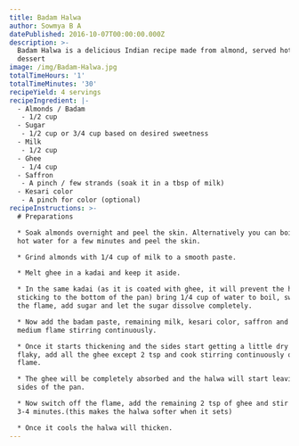 ```yaml
---
title: Badam Halwa
author: Sowmya B A
datePublished: 2016-10-07T00:00:00.000Z
description: >-
  Badam Halwa is a delicious Indian recipe made from almond, served hot as a
  dessert
image: /img/Badam-Halwa.jpg
totalTimeHours: '1'
totalTimeMinutes: '30'
recipeYield: 4 servings
recipeIngredient: |-
  - Almonds / Badam
   - 1/2 cup
  - Sugar
   - 1/2 cup or 3/4 cup based on desired sweetness
  - Milk
   - 1/2 cup
  - Ghee
   - 1/4 cup
  - Saffron
   - A pinch / few strands (soak it in a tbsp of milk)
  - Kesari color
   - A pinch for color (optional)
recipeInstructions: >-
  # Preparations

  * Soak almonds overnight and peel the skin. Alternatively you can boil them in
  hot water for a few minutes and peel the skin.

  * Grind almonds with 1/4 cup of milk to a smooth paste.

  * Melt ghee in a kadai and keep it aside.

  * In the same kadai (as it is coated with ghee, it will prevent the halwa from
  sticking to the bottom of the pan) bring 1/4 cup of water to boil, switch off
  the flame, add sugar and let the sugar dissolve completely.

  * Now add the badam paste, remaining milk, kesari color, saffron and cook on
  medium flame stirring continuously.

  * Once it starts thickening and the sides start getting a little dry and
  flaky, add all the ghee except 2 tsp and cook stirring continuously on low
  flame.

  * The ghee will be completely absorbed and the halwa will start leaving the
  sides of the pan.

  * Now switch off the flame, add the remaining 2 tsp of ghee and stir for about
  3-4 minutes.(this makes the halwa softer when it sets)

  * Once it cools the halwa will thicken.
---
```




